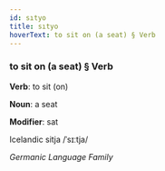```yaml
---
id: sıtyo
title: sıtyo
hoverText: to sit on (a seat) § Verb
---
```


### to sit on (a seat) § Verb

**Verb**: to sit (on)

**Noun**: a seat

**Modifier**: sat

Icelandic sitja /ˈsɪːtja/

*Germanic Language Family*